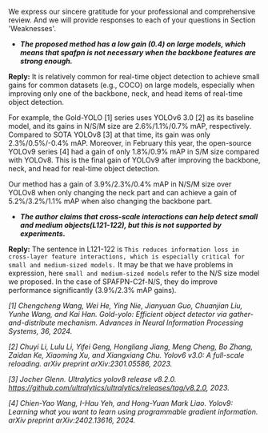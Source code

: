 We express our sincere gratitude for your professional and comprehensive review. And we will provide responses to each of your questions in Section 'Weaknesses'.

- ***The proposed method has a low gain (0.4) on large models, which means that spafpn is not necessary when the backbone features are strong enough.***

**Reply:** It is relatively common for real-time object detection to achieve small gains for common datasets (e.g., COCO) on large models, especially when improving only one of the backbone, neck, and head items of real-time object detection. 

For example, the Gold-YOLO [1] series uses YOLOv6 3.0 [2] as its baseline model, and its gains in N/S/M size are 2.6\%/1.1\%/0.7\% mAP, respectively. Compared to SOTA YOLOv8 [3] at that time, its gain was only 2.3\%/0.5\%/-0.4\% mAP. Moreover, in February this year, the open-source YOLOv9 series [4] had a gain of only 1.8\%/0.9\% mAP in S/M size compared with YOLOv8. This is the final gain of YOLOv9 after improving the backbone, neck, and head for real-time object detection.

Our method has a gain of 3.9\%/2.3\%/0.4\% mAP in N/S/M size over YOLOv8 when only changing the neck part and can achieve a gain of 5.2\%/3.2\%/1.1\% mAP when also changing the backbone part.

- ***The author claims that cross-scale interactions can help detect small and medium objects(L121-122), but this is not supported by experiments.***

**Reply:** The sentence in L121-122 is `This reduces information loss in cross-layer feature interactions, which is especially critical for small and medium-sized models.` It may be that we have problems in expression, here `small and medium-sized models` refer to the N/S size model we proposed. In the case of SPAFPN-C2f-N/S, they do improve performance significantly (3.9\%/2.3\% mAP gains).



*[1] Chengcheng Wang, Wei He, Ying Nie, Jianyuan Guo, Chuanjian Liu, Yunhe Wang, and Kai Han. Gold-yolo: Efficient object detector via gather-and-distribute mechanism. Advances in Neural Information Processing Systems, 36, 2024.*

*[2] Chuyi Li, Lulu Li, Yifei Geng, Hongliang Jiang, Meng Cheng, Bo Zhang, Zaidan Ke, Xiaoming Xu, and Xiangxiang Chu. Yolov6 v3.0: A full-scale reloading. arXiv preprint arXiv:2301.05586, 2023.*

*[3] Jocher Glenn. Ultralytics yolov8 release v8.2.0. https://github.com/ultralytics/ultralytics/releases/tag/v8.2.0, 2023.*

*[4] Chien-Yao Wang, I-Hau Yeh, and Hong-Yuan Mark Liao. Yolov9: Learning what you want to learn using programmable gradient information. arXiv preprint arXiv:2402.13616, 2024.*
